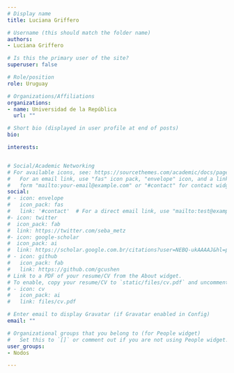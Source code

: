 ```yaml
---
# Display name
title: Luciana Griffero

# Username (this should match the folder name)
authors:
- Luciana Griffero

# Is this the primary user of the site?
superuser: false

# Role/position
role: Uruguay

# Organizations/Affiliations
organizations:
- name: Universidad de la República
  url: ""

# Short bio (displayed in user profile at end of posts)
bio: 

interests:


# Social/Academic Networking
# For available icons, see: https://sourcethemes.com/academic/docs/page-builder/#icons
#   For an email link, use "fas" icon pack, "envelope" icon, and a link in the
#   form "mailto:your-email@example.com" or "#contact" for contact widget.
social:
# - icon: envelope
#   icon_pack: fas
#   link: '#contact'  # For a direct email link, use "mailto:test@example.org".
#- icon: twitter
#  icon_pack: fab
#  link: https://twitter.com/seba_metz
#- icon: google-scholar
#  icon_pack: ai
#  link: https://scholar.google.com.br/citations?user=NEBQ-ukAAAAJ&hl=pt-BR&oi=ao
# - icon: github
#   icon_pack: fab
#   link: https://github.com/gcushen
# Link to a PDF of your resume/CV from the About widget.
# To enable, copy your resume/CV to `static/files/cv.pdf` and uncomment the lines below.
# - icon: cv
#   icon_pack: ai
#   link: files/cv.pdf

# Enter email to display Gravatar (if Gravatar enabled in Config)
email: ""

# Organizational groups that you belong to (for People widget)
#   Set this to `[]` or comment out if you are not using People widget.
user_groups:
- Nodos

---
```

